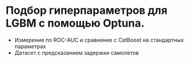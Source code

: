 # Подбор гиперпараметров для LGBM с помощью Optuna. 
- Измерение по ROC-AUC и сравнение с CatBoost на стандартных параметрах 
- Датасет с предсказанием задержки самолетов
